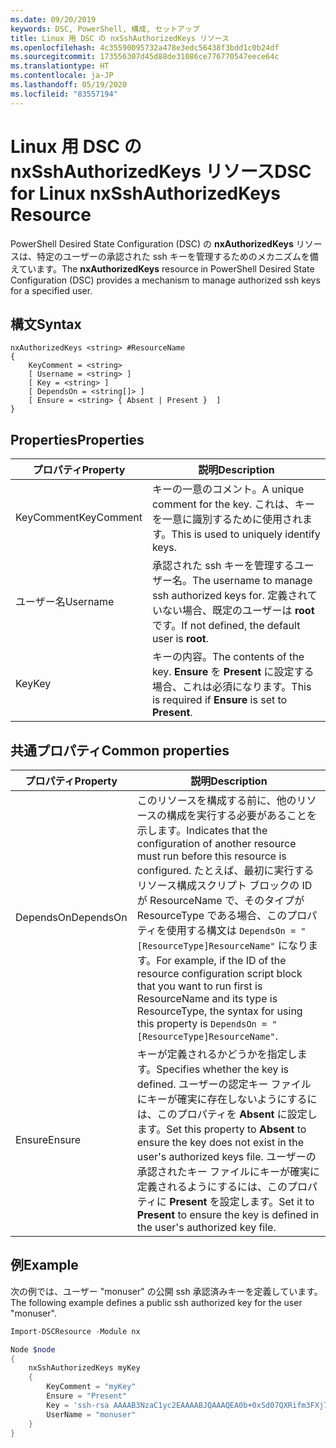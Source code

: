 ```yaml
---
ms.date: 09/20/2019
keywords: DSC, PowerShell, 構成, セットアップ
title: Linux 用 DSC の nxSshAuthorizedKeys リソース
ms.openlocfilehash: 4c35590095732a478e3edc56438f3bdd1c0b24df
ms.sourcegitcommit: 173556307d45d88de31086ce776770547eece64c
ms.translationtype: HT
ms.contentlocale: ja-JP
ms.lasthandoff: 05/19/2020
ms.locfileid: "83557194"
---
```

# <a name="dsc-for-linux-nxsshauthorizedkeys-resource"></a><span data-ttu-id="5bc0b-103">Linux 用 DSC の nxSshAuthorizedKeys リソース</span><span class="sxs-lookup"><span data-stu-id="5bc0b-103">DSC for Linux nxSshAuthorizedKeys Resource</span></span>

<span data-ttu-id="5bc0b-104">PowerShell Desired State Configuration (DSC) の **nxAuthorizedKeys** リソースは、特定のユーザーの承認された ssh キーを管理するためのメカニズムを備えています。</span><span class="sxs-lookup"><span data-stu-id="5bc0b-104">The **nxAuthorizedKeys** resource in PowerShell Desired State Configuration (DSC) provides a mechanism to manage authorized ssh keys for a specified user.</span></span>

## <a name="syntax"></a><span data-ttu-id="5bc0b-105">構文</span><span class="sxs-lookup"><span data-stu-id="5bc0b-105">Syntax</span></span>

```Syntax
nxAuthorizedKeys <string> #ResourceName
{
    KeyComment = <string>
    [ Username = <string> ]
    [ Key = <string> ]
    [ DependsOn = <string[]> ]
    [ Ensure = <string> { Absent | Present }  ]
}
```

## <a name="properties"></a><span data-ttu-id="5bc0b-106">Properties</span><span class="sxs-lookup"><span data-stu-id="5bc0b-106">Properties</span></span>

|<span data-ttu-id="5bc0b-107">プロパティ</span><span class="sxs-lookup"><span data-stu-id="5bc0b-107">Property</span></span> |<span data-ttu-id="5bc0b-108">説明</span><span class="sxs-lookup"><span data-stu-id="5bc0b-108">Description</span></span> |
|---|---|
|<span data-ttu-id="5bc0b-109">KeyComment</span><span class="sxs-lookup"><span data-stu-id="5bc0b-109">KeyComment</span></span> |<span data-ttu-id="5bc0b-110">キーの一意のコメント。</span><span class="sxs-lookup"><span data-stu-id="5bc0b-110">A unique comment for the key.</span></span> <span data-ttu-id="5bc0b-111">これは、キーを一意に識別するために使用されます。</span><span class="sxs-lookup"><span data-stu-id="5bc0b-111">This is used to uniquely identify keys.</span></span> |
|<span data-ttu-id="5bc0b-112">ユーザー名</span><span class="sxs-lookup"><span data-stu-id="5bc0b-112">Username</span></span> |<span data-ttu-id="5bc0b-113">承認された ssh キーを管理するユーザー名。</span><span class="sxs-lookup"><span data-stu-id="5bc0b-113">The username to manage ssh authorized keys for.</span></span> <span data-ttu-id="5bc0b-114">定義されていない場合、既定のユーザーは **root** です。</span><span class="sxs-lookup"><span data-stu-id="5bc0b-114">If not defined, the default user is **root**.</span></span> |
|<span data-ttu-id="5bc0b-115">Key</span><span class="sxs-lookup"><span data-stu-id="5bc0b-115">Key</span></span> |<span data-ttu-id="5bc0b-116">キーの内容。</span><span class="sxs-lookup"><span data-stu-id="5bc0b-116">The contents of the key.</span></span> <span data-ttu-id="5bc0b-117">**Ensure** を **Present** に設定する場合、これは必須になります。</span><span class="sxs-lookup"><span data-stu-id="5bc0b-117">This is required if **Ensure** is set to **Present**.</span></span>|

## <a name="common-properties"></a><span data-ttu-id="5bc0b-118">共通プロパティ</span><span class="sxs-lookup"><span data-stu-id="5bc0b-118">Common properties</span></span>

|<span data-ttu-id="5bc0b-119">プロパティ</span><span class="sxs-lookup"><span data-stu-id="5bc0b-119">Property</span></span> |<span data-ttu-id="5bc0b-120">説明</span><span class="sxs-lookup"><span data-stu-id="5bc0b-120">Description</span></span> |
|---|---|
|<span data-ttu-id="5bc0b-121">DependsOn</span><span class="sxs-lookup"><span data-stu-id="5bc0b-121">DependsOn</span></span> |<span data-ttu-id="5bc0b-122">このリソースを構成する前に、他のリソースの構成を実行する必要があることを示します。</span><span class="sxs-lookup"><span data-stu-id="5bc0b-122">Indicates that the configuration of another resource must run before this resource is configured.</span></span> <span data-ttu-id="5bc0b-123">たとえば、最初に実行するリソース構成スクリプト ブロックの ID が ResourceName で、そのタイプが ResourceType である場合、このプロパティを使用する構文は `DependsOn = "[ResourceType]ResourceName"` になります。</span><span class="sxs-lookup"><span data-stu-id="5bc0b-123">For example, if the ID of the resource configuration script block that you want to run first is ResourceName and its type is ResourceType, the syntax for using this property is `DependsOn = "[ResourceType]ResourceName"`.</span></span> |
|<span data-ttu-id="5bc0b-124">Ensure</span><span class="sxs-lookup"><span data-stu-id="5bc0b-124">Ensure</span></span> |<span data-ttu-id="5bc0b-125">キーが定義されるかどうかを指定します。</span><span class="sxs-lookup"><span data-stu-id="5bc0b-125">Specifies whether the key is defined.</span></span> <span data-ttu-id="5bc0b-126">ユーザーの認定キー ファイルにキーが確実に存在しないようにするには、このプロパティを **Absent** に設定します。</span><span class="sxs-lookup"><span data-stu-id="5bc0b-126">Set this property to **Absent** to ensure the key does not exist in the user's authorized keys file.</span></span> <span data-ttu-id="5bc0b-127">ユーザーの承認されたキー ファイルにキーが確実に定義されるようにするには、このプロパティに **Present** を設定します。</span><span class="sxs-lookup"><span data-stu-id="5bc0b-127">Set it to **Present** to ensure the key is defined in the user's authorized key file.</span></span> |

## <a name="example"></a><span data-ttu-id="5bc0b-128">例</span><span class="sxs-lookup"><span data-stu-id="5bc0b-128">Example</span></span>

<span data-ttu-id="5bc0b-129">次の例では、ユーザー "monuser" の公開 ssh 承認済みキーを定義しています。</span><span class="sxs-lookup"><span data-stu-id="5bc0b-129">The following example defines a public ssh authorized key for the user "monuser".</span></span>

```powershell
Import-DSCResource -Module nx

Node $node
{
    nxSshAuthorizedKeys myKey
    {
        KeyComment = "myKey"
        Ensure = "Present"
        Key = 'ssh-rsa AAAAB3NzaC1yc2EAAAABJQAAAQEA0b+0xSd07QXRifm3FXj7Pn/DblA6QI5VAkDm6OivFzj3U6qGD1VJ6AAxWPCyMl/qhtpRtxZJDu/TxD8AyZNgc8aN2CljN1hOMbBRvH2q5QPf/nCnnJRaGsrxIqZjyZdYo9ZEEzjZUuMDM5HI1LA9B99k/K6PK2Bc1NLivpu7nbtVG2tLOQs+GefsnHuetsRMwo/+c3LtwYm9M0XfkGjYVCLO4CoFuSQpvX6AB3TedUy6NZ0iuxC0kRGg1rIQTwSRcw+McLhslF0drs33fw6tYdzlLBnnzimShMuiDWiT37WqCRovRGYrGCaEFGTG2e0CN8Co8nryXkyWc6NSDNpMzw== rsa-key-20150401'
        UserName = "monuser"
    }
}
```
